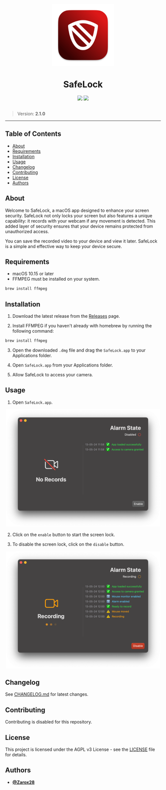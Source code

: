 <div align="center">
	<img src="assets/logo.png" width="200"/>
	<h1>SafeLock</h1>
	<img src="https://img.shields.io/badge/swift-%23007ACC.svg?style=for-the-badge&logo=swift&logoColor=white"/>
	<img src="https://img.shields.io/badge/License-AGPL_v3-blue.svg?style=for-the-badge"/>
</div>

<br />

> Version: **2.1.0**

---

## Table of Contents

- [About](#about)
- [Requirements](#requirements)
- [Installation](#installation)
- [Usage](#usage)
- [Changelog](#changelog)
- [Contributing](#contributing)
- [License](#license)
- [Authors](#authors)

## About

Welcome to SafeLock, a macOS app designed to enhance your screen security. SafeLock not only locks your screen but also features a unique capability: it records with your webcam if any movement is detected. This added layer of security ensures that your device remains protected from unauthorized access.

You can save the recorded video to your device and view it later. SafeLock is a simple and effective way to keep your device secure.

## Requirements

- macOS 10.15 or later
- FFMPEG must be installed on your system.

```bash
brew install ffmpeg
```

## Installation

1. Download the latest release from the [Releases](https://github.com/Zarox28/SafeLock/releases/latest) page.

2. Install FFMPEG if you haven't already with homebrew by running the following command:

```bash
brew install ffmpeg
```

3. Open the downloaded `.dmg` file and drag the `SafeLock.app` to your Applications folder.

4. Open `SafeLock.app` from your Applications folder.

5. Allow SafeLock to access your camera.

## Usage

1. Open `SafeLock.app`.

<div align="center">
	<img src="assets/default.png" width="500"/>
</div>

2. Click on the `enable` button to start the screen lock.

3. To disable the screen lock, click on the `disable` button.

<div align="center">
	<img src="assets/recording.png" width="500"/>
</div>

## Changelog

See [CHANGELOG.md](CHANGELOG.md) for latest changes.

## Contributing

Contributing is disabled for this repository.

## License

This project is licensed under the AGPL v3 License - see the [LICENSE](LICENSE) file for details.

## Authors

- **[@Zarox28](https://github.com/Zarox28)**
